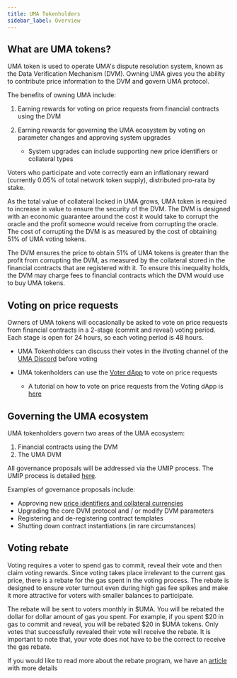 ```yaml
---
title: UMA Tokenholders
sidebar_label: Overview
---
```


## What are UMA tokens?

UMA token is used to operate UMA's dispute resolution system, known as the Data Verification Mechanism (DVM). Owning UMA gives you the ability to contribute price information to the DVM and govern UMA protocol.  


The benefits of owning UMA include:

1. Earning rewards for voting on price requests from financial contracts using the DVM

2. Earning rewards for governing the UMA ecosystem by voting on parameter changes and approving system upgrades

     - System upgrades can include supporting new price identifiers or collateral types

Voters who participate and vote correctly earn an inflationary reward (currently 0.05% of total network token supply), distributed pro-rata by stake.

As the total value of collateral locked in UMA grows, UMA token is required to increase in value to ensure the security of the DVM. The DVM is designed with an economic guarantee around the cost it would take to corrupt the oracle and the profit someone would receive from corrupting the oracle.  The cost of corrupting the DVM is as measured by the cost of obtaining 51% of UMA voting tokens. 

The DVM ensures the price to obtain 51% of UMA tokens is greater than the profit from corrupting the DVM, as measured by the collateral stored in the financial contracts that are registered with it. To ensure this inequality holds, the DVM may charge fees to financial contracts which the DVM would use to buy UMA tokens. 

## Voting on price requests

Owners of UMA tokens will occasionally be asked to vote on price requests from financial contracts in a 2-stage (commit and reveal) voting period. Each stage is open for 24 hours, so each voting period is 48 hours. 

- UMA Tokenholders can discuss their votes in the #voting channel of the [UMA Discord](https://discord.umaproject.org/) before voting

- UMA tokenholders can use the [Voter dApp](https://vote.umaproject.org/) to vote on price requests
    - A tutorial on how to vote on price requests from the Voting dApp is [here](uma-tokenholders/voter-dApp.md) 

## Governing the UMA ecosystem

UMA tokenholders govern two areas of the UMA ecosystem:

1. Financial contracts using the DVM
2. The UMA DVM

All governance proposals will be addressed via the UMIP process. The UMIP process is detailed [here](uma-tokenholders/umips.md).

Examples of governance proposals include:

- Approving new [price identifiers and collateral currencies](/uma-tokenholders/adding-price-id) 
- Upgrading the core DVM protocol and / or modify DVM parameters
- Registering and de-registering contract templates
- Shutting down contract instantiations (in rare circumstances)

## Voting rebate

Voting requires a voter to spend gas to commit, reveal their vote and then claim voting rewards. Since voting takes place irrelevant to the current gas price, there is a rebate for the gas spent in the voting process. The rebate is designed to ensure voter turnout even during high gas fee spikes and make it more attractive for voters with smaller balances to participate.

The rebate will be sent to voters monthly in $UMA. You will be rebated the dollar for dollar amount of gas you spent. For example, if you spent $20 in gas to commit and reveal, you will be rebated $20 in $UMA tokens. Only votes that successfully revealed their vote will receive the rebate. It is important to note that, your vote does not have to be the correct to receive the gas rebate.

If you would like to read more about the rebate program, we have an [article](https://medium.com/uma-project/voter-gas-fee-rebate-program-f9cce3391cb5) with more details


